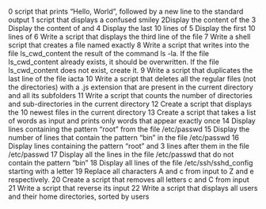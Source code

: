 0 script that prints “Hello, World”, followed by a new line to the standard output
1  script that displays a confused smiley
2Display the content of the
3 Display the content of and
4 Display the last 10 lines of
5 Display the first 10 lines of
6 Write a script that displays the third line of the file 
7 Write a shell script that creates a file named exactly
8 Write a script that writes into the file ls_cwd_content the result of the command ls -la. If the file ls_cwd_content already exists, it should be overwritten. If the file ls_cwd_content does not exist, create it.
9 Write a script that duplicates the last line of the file iacta
10 Write a script that deletes all the regular files (not the directories) with a .js extension that are present in the current directory and all its subfolders
11 Write a script that counts the number of directories and sub-directories in the current directory
12 Create a script that displays the 10 newest files in the current directory
13 Create a script that takes a list of words as input and prints only words that appear exactly once
14 Display lines containing the pattern “root” from the file /etc/passwd
15 Display the number of lines that contain the pattern “bin” in the file /etc/passwd
16 Display lines containing the pattern “root” and 3 lines after them in the file /etc/passwd
17 Display all the lines in the file /etc/passwd that do not contain the pattern “bin”
18 Display all lines of the file /etc/ssh/sshd_config starting with a letter
19 Replace all characters A and c from input to Z and e respectively.
20 Create a script that removes all letters c and C from input
21 Write a script that reverse its input
22 Write a script that displays all users and their home directories, sorted by users

